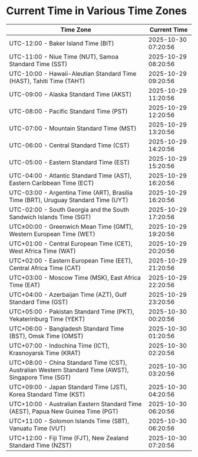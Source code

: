 # Current Time in Various Time Zones

| Time Zone | Current Time |
|-----------|--------------|
| UTC-12:00 - Baker Island Time (BIT) | 2025-10-30 07:20:56 |
| UTC-11:00 - Niue Time (NUT), Samoa Standard Time (SST) | 2025-10-29 08:20:56 |
| UTC-10:00 - Hawaii-Aleutian Standard Time (HAST), Tahiti Time (TAHT) | 2025-10-29 09:20:56 |
| UTC-09:00 - Alaska Standard Time (AKST) | 2025-10-29 11:20:56 |
| UTC-08:00 - Pacific Standard Time (PST) | 2025-10-29 12:20:56 |
| UTC-07:00 - Mountain Standard Time (MST) | 2025-10-29 13:20:56 |
| UTC-06:00 - Central Standard Time (CST) | 2025-10-29 14:20:56 |
| UTC-05:00 - Eastern Standard Time (EST) | 2025-10-29 15:20:56 |
| UTC-04:00 - Atlantic Standard Time (AST), Eastern Caribbean Time (ECT) | 2025-10-29 16:20:56 |
| UTC-03:00 - Argentina Time (ART), Brasília Time (BRT), Uruguay Standard Time (UYT) | 2025-10-29 16:20:56 |
| UTC-02:00 - South Georgia and the South Sandwich Islands Time (SGT) | 2025-10-29 17:20:56 |
| UTC±00:00 - Greenwich Mean Time (GMT), Western European Time (WET) | 2025-10-29 19:20:56 |
| UTC+01:00 - Central European Time (CET), West Africa Time (WAT) | 2025-10-29 20:20:56 |
| UTC+02:00 - Eastern European Time (EET), Central Africa Time (CAT) | 2025-10-29 21:20:56 |
| UTC+03:00 - Moscow Time (MSK), East Africa Time (EAT) | 2025-10-29 22:20:56 |
| UTC+04:00 - Azerbaijan Time (AZT), Gulf Standard Time (GST) | 2025-10-29 23:20:56 |
| UTC+05:00 - Pakistan Standard Time (PKT), Yekaterinburg Time (YEKT) | 2025-10-30 00:20:56 |
| UTC+06:00 - Bangladesh Standard Time (BST), Omsk Time (OMST) | 2025-10-30 01:20:56 |
| UTC+07:00 - Indochina Time (ICT), Krasnoyarsk Time (KRAT) | 2025-10-30 02:20:56 |
| UTC+08:00 - China Standard Time (CST), Australian Western Standard Time (AWST), Singapore Time (SGT) | 2025-10-30 03:20:56 |
| UTC+09:00 - Japan Standard Time (JST), Korea Standard Time (KST) | 2025-10-30 04:20:56 |
| UTC+10:00 - Australian Eastern Standard Time (AEST), Papua New Guinea Time (PGT) | 2025-10-30 06:20:56 |
| UTC+11:00 - Solomon Islands Time (SBT), Vanuatu Time (VUT) | 2025-10-30 06:20:56 |
| UTC+12:00 - Fiji Time (FJT), New Zealand Standard Time (NZST) | 2025-10-30 07:20:56 |
